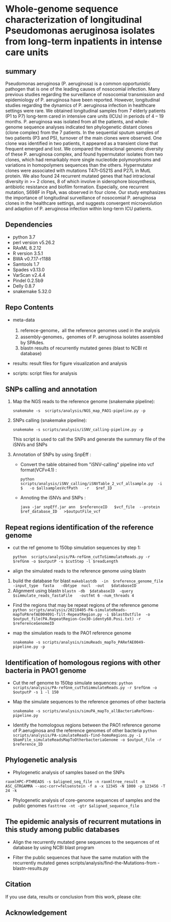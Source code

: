 # Whole-genome sequence characterization of longitudinal Pseudomonas aeruginosa isolates from long-term inpatients in intense care units


## summary

Pseudomonas aeruginosa (P. aeruginosa) is a common opportunistic pathogen that is one of the leading causes of nosocomial infection. Many previous studies regarding the surveillance of nosocomial transmission and epidemiology of P. aeruginosa have been reported. However, longitudinal studies regarding the dynamics of P. aeruginosa infection in healthcare settings were rare. We obtained longitudinal samples from 7 elderly patients (P1 to P7) long-term cared in intensive care units (ICUs) in periods of 4 – 19 months. P. aeruginosa was isolated from all the patients, and whole-genome sequence analyses indicated ten phylogenetic distant clones (clone complex) from the 7 patients. In the sequential sputum samples of two patients (P3 and P5), turnover of the main clones were observed. One clone was identified in two patients, it appeared as a transient clone that frequent emerged and lost. We compared the intraclonal genomic diversity of these P. aeruginosa complex, and found hypermutator isolates from two clones, which had remarkably more single nucleotide polymorphisms and variations in homopolymers sequences than the others. Hypermutator clones were associated with mutations T47I-G521S and P27L in MutL protein. We also found 24 recurrent mutated genes that had intraclonal diversity in >= 2 clones, 8 of which involve in siderophore biosynthesis, antibiotic resistance and biofilm formation. Especially, one recurrent mutation, S698F in FtpA, was observed in four clone. Our study emphasizes the importance of longitudinal surveillance of nosocomial P. aeruginosa clones in the healthcare settings, and suggests convergent microevolution and adaption of P. aeruginosa infection within long-term ICU patients.




## Dependencies

- python 3.7
- perl version v5.26.2
- RAxML 8.2.12
- R version 3.5.1
- BWA  v0.7.17-r1188
- Samtools 1.7
- Spades v3.13.0
- VarScan v2.4.4
- Pindel 0.2.5b9
- Delly 0.8.7
- snakemake 5.32.0

## Repo Contents

- meta-data 

  1. referece-genome，all the reference genomes used in the analysis
  2. assembly-genomes，genomes of P. aeruginosa isolates assembled by SPAdes.
  3. blastn results of recurrently mutated genes (blast to NCBI nt database)

- results:  result files for figure visualization and analysis 

- scripts: script files for analysis

## SNPs calling and annotation

1. Map the NGS reads to the reference genome (snakemake pipeline):

   `snakemake -s  scripts/analysis/NGS_map_PAO1-pipeline.py -p `

2. SNPs calling (snakemake pipeline):

   `snakemake -s scripts/analysis/iSNV_calling-pipeline.py -p ` 
   
   This script is used to call the SNPs and generate the summary file of the iSNVs and SNPs
   
3. Annotation of SNPs  by using SnpEff :

   - Convert the table obtained from "iSNV-calling" pipeline into vcf format(VCFv4.1) : 
     
     `python  scripts/analysis/iSNV_calling/iSNVTable_2_vcf_allsample.py  -i  $   -o $allsamplesVcfPath   -r   $ref_ID `
     
   - Annoting the iSNVs and SNPs :
     
      `java -jar snpEff.jar ann  $referenceID   $vcf_file  --protein  $ref_database_ID   >$outputFile_vcf`

## Repeat regions identification of the reference genome

- cut the ref genome to 150bp simulation sequences by step 1:

  `python  scripts/analysis/PA-refGnm_cutToSimmulateReads.py -r $refGnm -o $outputP -s $cutStep -l $readLength `

- align the simulated reads to the reference genome using blastn
1. build the database for blast
`makeblastdb  -in  $reference_genome_file   -input_type  fasta   -dbtype  nucl  -out   $databaseID`
2. Alignment using blastn
`blastn -db  $databaseID  -query  $simmulate_reads_fastaFile   -outfmt 6 -num_threads 4`
- Find the regions that may be repeat regions of the reference genome
  `python scripts/analysis/20210405-PA-simulateReads-mapToPArefAE004091-filt-RepeatRegion.py -i $blastOutfile  -o $output_file(PA.RepeatRegion-Cov30-identy60.Posi.txt) -r $referenceGenomeID `
  
- map the  simulation reads to the PAO1 reference genome 

  `snakemake -s scripts/analysis/simuReads_mapTo_PARefAE0049-pipeline.py -p`

## Identification of homologous regions with other bacteria in PAO1 genome 
- Cut the ref genome to 150bp simulate sequences:
  `python  scripts/analysis/PA-refGnm_cutToSimmulateReads.py -r $refGnm -o $outputP -s 1 -l 150 `
  
- Map the simulate sequences to the reference genomes of other bacteria

  `snakemake -s scripts/analysis/simuPA_mapTo_allBacteriaRefGnms-pipeline.py`

- Identify the homologous regions between the PAO1 reference genome of P.aeruginosa  and the reference genomes of other bacteria
`python scripts/analysis/PA-simulateReads-find-homoRegions.py -i $bamFile_simulateReadsMapToOtherbacteriaGenome -o $output_file -r $reference_ID`


## Phylogenetic analysis

- Phylogenetic analysis of samples based on the SNPs

`raxmlHPC-PTHREADS -s $aligned_seq_file -n raxmltree_result ­-m ASC_GTRGAMMA
­­--asc­-corr=felsenstein -f a -x 12345 -N 1000 -p 123456 -T 24 -k`

- Phylogenetic analysis of core-genome sequences of samples and the public genomes
`fasttree -nt -gtr $aligned_sequence_file `



## The epidemic analysis of recurrent mutations in this study among public databases 

- Align the recurrently mutated gene sequences to the sequences of nt database by using NCBI blast program

- Filter the public sequences that have the same mutation with the recurrently mutated genes
scripts/analysis/find-the-Mutations-from -blastn-results.py

## Citation

If you use data, results or conclusion from this work, please cite:



## Acknowledgement



